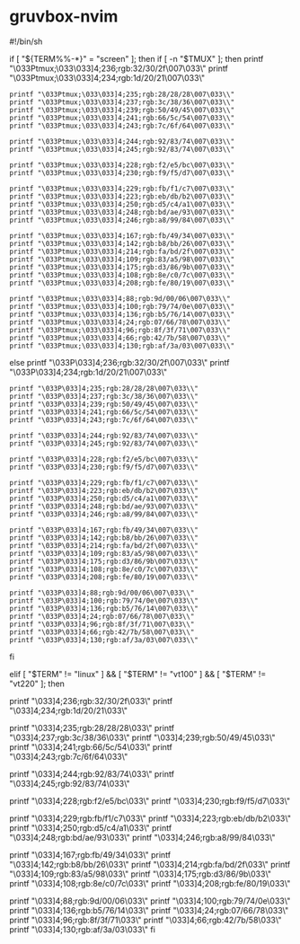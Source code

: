 # gruvbox-nvim
#!/bin/sh

if [ "${TERM%%-*}" = "screen" ]; then
  if [ -n "$TMUX" ]; then
    printf "\033Ptmux;\033\033]4;236;rgb:32/30/2f\007\033\\"
    printf "\033Ptmux;\033\033]4;234;rgb:1d/20/21\007\033\\"

    printf "\033Ptmux;\033\033]4;235;rgb:28/28/28\007\033\\"
    printf "\033Ptmux;\033\033]4;237;rgb:3c/38/36\007\033\\"
    printf "\033Ptmux;\033\033]4;239;rgb:50/49/45\007\033\\"
    printf "\033Ptmux;\033\033]4;241;rgb:66/5c/54\007\033\\"
    printf "\033Ptmux;\033\033]4;243;rgb:7c/6f/64\007\033\\"

    printf "\033Ptmux;\033\033]4;244;rgb:92/83/74\007\033\\"
    printf "\033Ptmux;\033\033]4;245;rgb:92/83/74\007\033\\"

    printf "\033Ptmux;\033\033]4;228;rgb:f2/e5/bc\007\033\\"
    printf "\033Ptmux;\033\033]4;230;rgb:f9/f5/d7\007\033\\"

    printf "\033Ptmux;\033\033]4;229;rgb:fb/f1/c7\007\033\\"
    printf "\033Ptmux;\033\033]4;223;rgb:eb/db/b2\007\033\\"
    printf "\033Ptmux;\033\033]4;250;rgb:d5/c4/a1\007\033\\"
    printf "\033Ptmux;\033\033]4;248;rgb:bd/ae/93\007\033\\"
    printf "\033Ptmux;\033\033]4;246;rgb:a8/99/84\007\033\\"

    printf "\033Ptmux;\033\033]4;167;rgb:fb/49/34\007\033\\"
    printf "\033Ptmux;\033\033]4;142;rgb:b8/bb/26\007\033\\"
    printf "\033Ptmux;\033\033]4;214;rgb:fa/bd/2f\007\033\\"
    printf "\033Ptmux;\033\033]4;109;rgb:83/a5/98\007\033\\"
    printf "\033Ptmux;\033\033]4;175;rgb:d3/86/9b\007\033\\"
    printf "\033Ptmux;\033\033]4;108;rgb:8e/c0/7c\007\033\\"
    printf "\033Ptmux;\033\033]4;208;rgb:fe/80/19\007\033\\"

    printf "\033Ptmux;\033\033]4;88;rgb:9d/00/06\007\033\\"
    printf "\033Ptmux;\033\033]4;100;rgb:79/74/0e\007\033\\"
    printf "\033Ptmux;\033\033]4;136;rgb:b5/76/14\007\033\\"
    printf "\033Ptmux;\033\033]4;24;rgb:07/66/78\007\033\\"
    printf "\033Ptmux;\033\033]4;96;rgb:8f/3f/71\007\033\\"
    printf "\033Ptmux;\033\033]4;66;rgb:42/7b/58\007\033\\"
    printf "\033Ptmux;\033\033]4;130;rgb:af/3a/03\007\033\\"
  else
    printf "\033P\033]4;236;rgb:32/30/2f\007\033\\"
    printf "\033P\033]4;234;rgb:1d/20/21\007\033\\"

    printf "\033P\033]4;235;rgb:28/28/28\007\033\\"
    printf "\033P\033]4;237;rgb:3c/38/36\007\033\\"
    printf "\033P\033]4;239;rgb:50/49/45\007\033\\"
    printf "\033P\033]4;241;rgb:66/5c/54\007\033\\"
    printf "\033P\033]4;243;rgb:7c/6f/64\007\033\\"

    printf "\033P\033]4;244;rgb:92/83/74\007\033\\"
    printf "\033P\033]4;245;rgb:92/83/74\007\033\\"

    printf "\033P\033]4;228;rgb:f2/e5/bc\007\033\\"
    printf "\033P\033]4;230;rgb:f9/f5/d7\007\033\\"

    printf "\033P\033]4;229;rgb:fb/f1/c7\007\033\\"
    printf "\033P\033]4;223;rgb:eb/db/b2\007\033\\"
    printf "\033P\033]4;250;rgb:d5/c4/a1\007\033\\"
    printf "\033P\033]4;248;rgb:bd/ae/93\007\033\\"
    printf "\033P\033]4;246;rgb:a8/99/84\007\033\\"

    printf "\033P\033]4;167;rgb:fb/49/34\007\033\\"
    printf "\033P\033]4;142;rgb:b8/bb/26\007\033\\"
    printf "\033P\033]4;214;rgb:fa/bd/2f\007\033\\"
    printf "\033P\033]4;109;rgb:83/a5/98\007\033\\"
    printf "\033P\033]4;175;rgb:d3/86/9b\007\033\\"
    printf "\033P\033]4;108;rgb:8e/c0/7c\007\033\\"
    printf "\033P\033]4;208;rgb:fe/80/19\007\033\\"

    printf "\033P\033]4;88;rgb:9d/00/06\007\033\\"
    printf "\033P\033]4;100;rgb:79/74/0e\007\033\\"
    printf "\033P\033]4;136;rgb:b5/76/14\007\033\\"
    printf "\033P\033]4;24;rgb:07/66/78\007\033\\"
    printf "\033P\033]4;96;rgb:8f/3f/71\007\033\\"
    printf "\033P\033]4;66;rgb:42/7b/58\007\033\\"
    printf "\033P\033]4;130;rgb:af/3a/03\007\033\\"
  fi

elif [ "$TERM" != "linux" ] && [ "$TERM" != "vt100" ] && [ "$TERM" != "vt220" ]; then

  printf "\033]4;236;rgb:32/30/2f\033\\"
  printf "\033]4;234;rgb:1d/20/21\033\\"

  printf "\033]4;235;rgb:28/28/28\033\\"
  printf "\033]4;237;rgb:3c/38/36\033\\"
  printf "\033]4;239;rgb:50/49/45\033\\"
  printf "\033]4;241;rgb:66/5c/54\033\\"
  printf "\033]4;243;rgb:7c/6f/64\033\\"

  printf "\033]4;244;rgb:92/83/74\033\\"
  printf "\033]4;245;rgb:92/83/74\033\\"

  printf "\033]4;228;rgb:f2/e5/bc\033\\"
  printf "\033]4;230;rgb:f9/f5/d7\033\\"

  printf "\033]4;229;rgb:fb/f1/c7\033\\"
  printf "\033]4;223;rgb:eb/db/b2\033\\"
  printf "\033]4;250;rgb:d5/c4/a1\033\\"
  printf "\033]4;248;rgb:bd/ae/93\033\\"
  printf "\033]4;246;rgb:a8/99/84\033\\"

  printf "\033]4;167;rgb:fb/49/34\033\\"
  printf "\033]4;142;rgb:b8/bb/26\033\\"
  printf "\033]4;214;rgb:fa/bd/2f\033\\"
  printf "\033]4;109;rgb:83/a5/98\033\\"
  printf "\033]4;175;rgb:d3/86/9b\033\\"
  printf "\033]4;108;rgb:8e/c0/7c\033\\"
  printf "\033]4;208;rgb:fe/80/19\033\\"

  printf "\033]4;88;rgb:9d/00/06\033\\"
  printf "\033]4;100;rgb:79/74/0e\033\\"
  printf "\033]4;136;rgb:b5/76/14\033\\"
  printf "\033]4;24;rgb:07/66/78\033\\"
  printf "\033]4;96;rgb:8f/3f/71\033\\"
  printf "\033]4;66;rgb:42/7b/58\033\\"
  printf "\033]4;130;rgb:af/3a/03\033\\"
fi
